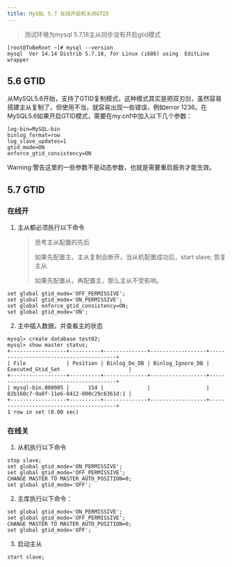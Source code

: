 ```yaml
---
title: MySQL 5.7 在线开启和关闭GTID
---
```


> 测试环境为mysql 5.7.18主从同步没有开启gtid模式

```shell
[root@ToBeRoot ~]# mysql --version
mysql  Ver 14.14 Distrib 5.7.18, for Linux (i686) using  EditLine wrapper
```

## 5.6 GTID

从MySQL5.6开始，支持了GTID复制模式，这种模式其实是把双刃剑，虽然容易搭建主从复制了，但使用不当，就容易出现一些错误，例如error 1236。在MySQL5.6如果开启GTID模式，需要在my.cnf中加入以下几个参数：

```shell
log-bin=MySQL-bin
binlog_format=row
log_slave_updates=1
gtid_mode=ON
enforce_gtid_consistency=ON

```

Warning:警告这里的一些参数不是动态参数，也就是需要重启服务才能生效。

## 5.7 GTID

### 在线开

1. 主从都必须执行以下命令

   > 思考主从配置的先后
   >
   > 如果先配置主，主从复制会断开，当从机配置成功后，start slave; 恢复主从
   >
   > 如果先配置从，再配置主，那么主从不受影响。

```shell
set global gtid_mode='OFF_PERMISSIVE';
set global gtid_mode='ON_PERMISSIVE';
set global enforce_gtid_consistency=ON;
set global gtid_mode='ON';
```

2. 主中插入数据，并查看主的状态

```shell
mysql> create database test02;
mysql> show master status;
+------------------+----------+--------------+------------------+----------------------------------------+
| File             | Position | Binlog_Do_DB | Binlog_Ignore_DB | Executed_Gtid_Set                      |
+------------------+----------+--------------+------------------+----------------------------------------+
| mysql-bin.000005 |      154 |              |                  | 82b160c7-9a8f-11e6-8412-000c29c6361d:1 |
+------------------+----------+--------------+------------------+----------------------------------------+
1 row in set (0.00 sec)
```



### 在线关

1. 从机执行以下命令

```shell
stop slave;
set global gtid_mode='ON_PERMISSIVE';
set global gtid_mode='OFF_PERMISSIVE';
CHANGE MASTER TO MASTER_AUTO_POSITION=0;
set global gtid_mode='OFF';
```

2. 主库执行以下命令：

```shell
set global gtid_mode='ON_PERMISSIVE';
set global gtid_mode='OFF_PERMISSIVE';
CHANGE MASTER TO MASTER_AUTO_POSITION=0;
set global gtid_mode='OFF';
```

3. 启动主从

```shell
start slave;
```



